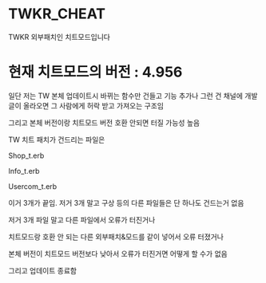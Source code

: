 # TWKR_CHEAT
TWKR 외부패치인 치트모드입니다

현재 치트모드의 버전 : 4.956
=======
일단 저는 TW 본체 업데이트시 바뀌는 함수만 건들고 기능 추가나 그런 건 채널에 개발글이 올라오면 그 사람에게 허락 받고 가져오는 구조임

그리고 본체 버전이랑 치트모드 버전 호환 안되면 터질 가능성 높음

TW 치트 패치가 건드리는 파일은

Shop_t.erb

Info_t.erb

Usercom_t.erb

이거 3개가 끝임. 저거 3개 말고 구상 등의 다른 파일들은 단 하나도 건드는거 없음

저거 3개 파일 말고 다른 파일에서 오류가 터진거나

치트모드랑 호환 안 되는 다른 외부패치&모드를 같이 넣어서 오류 터졌거나

본체 버전이 치트모드 버전보다 낮아서 오류가 터진거면 어떻게 할 수가 없음

그리고 업데이트 종료함
